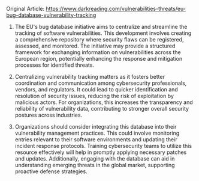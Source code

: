 Original Article: https://www.darkreading.com/vulnerabilities-threats/eu-bug-database-vulnerability-tracking

1) The EU's bug database initiative aims to centralize and streamline the tracking of software vulnerabilities. This development involves creating a comprehensive repository where security flaws can be registered, assessed, and monitored. The initiative may provide a structured framework for exchanging information on vulnerabilities across the European region, potentially enhancing the response and mitigation processes for identified threats.

2) Centralizing vulnerability tracking matters as it fosters better coordination and communication among cybersecurity professionals, vendors, and regulators. It could lead to quicker identification and resolution of security issues, reducing the risk of exploitation by malicious actors. For organizations, this increases the transparency and reliability of vulnerability data, contributing to stronger overall security postures across industries.

3) Organizations should consider integrating this database into their vulnerability management practices. This could involve monitoring entries relevant to their software environments and updating their incident response protocols. Training cybersecurity teams to utilize this resource effectively will help in promptly applying necessary patches and updates. Additionally, engaging with the database can aid in understanding emerging threats in the global market, supporting proactive defense strategies.